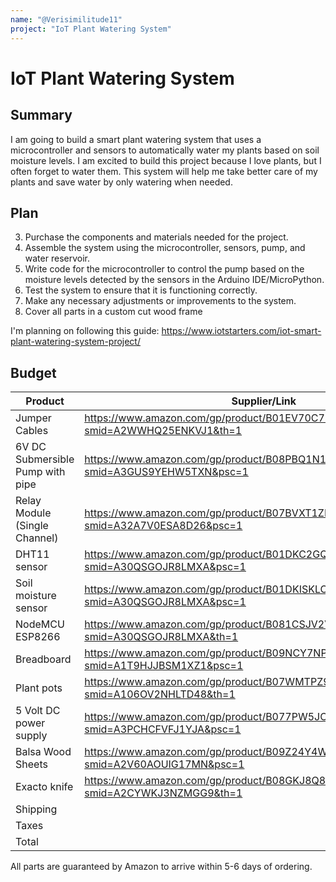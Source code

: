 ```yaml
---
name: "@Verisimilitude11"
project: "IoT Plant Watering System"
---
```


# IoT Plant Watering System

## Summary

I am going to build a smart plant watering system that uses a microcontroller and sensors to automatically water my plants based on soil moisture levels. I am excited to build this project because I love plants, but I often forget to water them. This system will help me take better care of my plants and save water by only watering when needed.

## Plan

3. Purchase the components and materials needed for the project.
4. Assemble the system using the microcontroller, sensors, pump, and water reservoir.
5. Write code for the microcontroller to control the pump based on the moisture levels detected by the sensors in the Arduino IDE/MicroPython.
6. Test the system to ensure that it is functioning correctly.
7. Make any necessary adjustments or improvements to the system.
8. Cover all parts in a custom cut wood frame

I'm planning on following this guide: https://www.iotstarters.com/iot-smart-plant-watering-system-project/

## Budget

| Product         | Supplier/Link                         | Cost   |
| --------------- | ------------------------------------- | ------ |
| Jumper Cables | https://www.amazon.com/gp/product/B01EV70C78/ref=ox_sc_act_title_1?smid=A2WWHQ25ENKVJ1&th=1 | $6.98 |
| 6V DC Submersible Pump with pipe | https://www.amazon.com/gp/product/B08PBQ1N1G/ref=ox_sc_act_title_2?smid=A3GUS9YEHW5TXN&psc=1 | $11.39 |
| Relay Module (Single Channel) | https://www.amazon.com/gp/product/B07BVXT1ZK/ref=ox_sc_act_title_3?smid=A32A7V0ESA8D26&psc=1 | $8.99 |
| DHT11 sensor | https://www.amazon.com/gp/product/B01DKC2GQ0/ref=ox_sc_act_title_4?smid=A30QSGOJR8LMXA&psc=1 | $10.29 |
| Soil moisture sensor | https://www.amazon.com/gp/product/B01DKISKLO/ref=ox_sc_act_title_5?smid=A30QSGOJR8LMXA&psc=1 | $7.89 |
| NodeMCU ESP8266 | https://www.amazon.com/gp/product/B081CSJV2V/ref=ox_sc_act_title_6?smid=A30QSGOJR8LMXA&th=1 | $16.39 |
| Breadboard | https://www.amazon.com/gp/product/B09NCY7NP1/ref=ox_sc_act_title_1?smid=A1T9HJJBSM1XZ1&psc=1 | 12.99 |
| Plant pots | https://www.amazon.com/gp/product/B07WMTPZ94/ref=ox_sc_act_title_2?smid=A106OV2NHLTD48&th=1 | $25.99 |
| 5 Volt DC power supply | https://www.amazon.com/gp/product/B077PW5JC3/ref=ox_sc_act_title_1?smid=A3PCHCFVFJ1YJA&psc=1 | $11.75 |
| Balsa Wood Sheets | https://www.amazon.com/gp/product/B09Z24Y4WG/ref=ewc_pr_img_2?smid=A2V60AOUIG17MN&psc=1 | $24.99 |
| Exacto knife | https://www.amazon.com/gp/product/B08GKJ8Q8T/ref=ewc_pr_img_1?smid=A2CYWKJ3NZMGG9&th=1 | $4.99 |
| Shipping | | $0.00 |
| Taxes | | $14.18 |
| Total | | $154.62 |

All parts are guaranteed by Amazon to arrive within 5-6 days of ordering.
